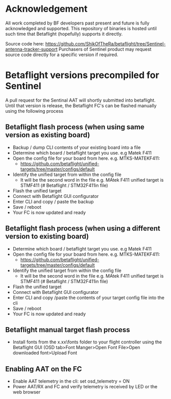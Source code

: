 
# Acknowledgement
All work completed by BF developers past present and future is fully acknowledged and supported. This repository of binaries is hosted until such time that Betaflight (hopefully) supports it directly.

Source code here:
https://github.com/ShikOfTheRa/betaflight/tree/Sentinel-antenna-tracker-support
Purchasers of Sentinel product may request source code directly for a specific version if required. 


# Betaflight versions precompiled for Sentinel

A pull request for the Sentinal AAT will shortly submitted into betaflight.
Until that version is release, the Betaflight FC's can be flashed manually using the following process  


## Betaflight flash process (when using same version as existing board)
* Backup / dump CLI contents of your existing board into a file
* Determine which board / betaflight target you use. e.g Matek F411
* Open the config file for your board from here. e.g. MTKS-MATEKF411:
  * https://github.com/betaflight/unified-targets/tree/master/configs/default
* Identify the unified target from within the config file
  * It will be the second word in the file e.g. MAtek F411 unified target is STMF411 (# Betaflight / STM32F411in file)  
* Flash the unified target
* Connect with Betaflight GUI configurator
* Enter CLI and copy / paste the backup
* Save / reboot
* Your FC is now updated and ready 


## Betaflight flash process (when using a different version to existing board)
* Determine which board / betaflight target you use. e.g Matek F411
* Open the config file for your board from here. e.g. MTKS-MATEKF411:
  * https://github.com/betaflight/unified-targets/tree/master/configs/default
* Identify the unified target from within the config file
  * It will be the second word in the file e.g. MAtek F411 unified target is STMF411 (# Betaflight / STM32F411in file)  
* Flash the unified target
* Connect with Betaflight GUI configurator
* Enter CLI and copy /paste the contents of your target config file into the cli
* Save / reboot
* Your FC is now updated and ready 

## Betaflight manual target flash process
* Install fonts from the x.xx\fonts folder to your flight controller using the Betaflight GUI (OSD tab>Font Manger>Open Font File>Open downloaded font>Upload Font

## Enabling AAT on the FC
* Enable AAT telemetry in the cli: set osd_telemetry = ON
* Power AAT/RX and FC and verify telemetry is received by LED or the web browser


